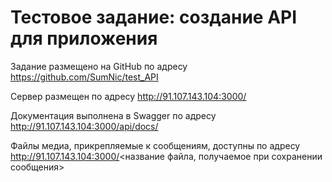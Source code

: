 # Тестовое задание: создание API для приложения

Задание размещено на GitHub по адресу https://github.com/SumNic/test_API

Сервер размещен по адресу http://91.107.143.104:3000/

Документация выполнена в Swagger по адресу http://91.107.143.104:3000/api/docs/

Файлы медиа, прикрепляемые к сообщениям, доступны по адресу http://91.107.143.104:3000/<название файла, получаемое при сохранении сообщения>